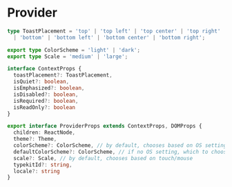 <!-- Copyright 2020 Adobe. All rights reserved.
This file is licensed to you under the Apache License, Version 2.0 (the "License");
you may not use this file except in compliance with the License. You may obtain a copy
of the License at http://www.apache.org/licenses/LICENSE-2.0
Unless required by applicable law or agreed to in writing, software distributed under
the License is distributed on an "AS IS" BASIS, WITHOUT WARRANTIES OR REPRESENTATIONS
OF ANY KIND, either express or implied. See the License for the specific language
governing permissions and limitations under the License. -->

# Provider

```typescript
type ToastPlacement = 'top' | 'top left' | 'top center' | 'top right'
  | 'bottom' | 'bottom left' | 'bottom center' | 'bottom right';

export type ColorScheme = 'light' | 'dark';
export type Scale = 'medium' | 'large';

interface ContextProps {
  toastPlacement?: ToastPlacement,
  isQuiet?: boolean,
  isEmphasized?: boolean,
  isDisabled?: boolean,
  isRequired?: boolean,
  isReadOnly?: boolean
}

export interface ProviderProps extends ContextProps, DOMProps {
  children: ReactNode,
  theme?: Theme,
  colorScheme?: ColorScheme, // by default, chooses based on OS setting
  defaultColorScheme?: ColorScheme, // if no OS setting, which to choose
  scale?: Scale, // by default, chooses based on touch/mouse
  typekitId?: string,
  locale?: string
}
```
